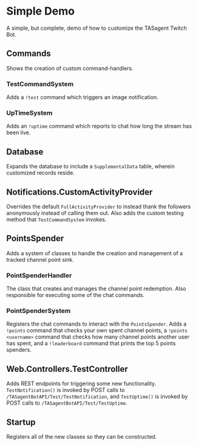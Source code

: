 # Simple Demo

A simple, but complete, demo of how to customize the TASagent Twitch Bot.

## Commands

Shows the creation of custom command-handlers.

### TestCommandSystem

Adds a `!test` command which triggers an image notification.

### UpTimeSystem

Adds an `!uptime` command which reports to chat how long the stream has been live.

## Database

Expands the database to include a `SupplementalData` table, wherein customized records reside.

## Notifications.CustomActivityProvider

Overrides the default `FullActivityProvider` to instead thank the followers anonymously instead of calling them out.  Also adds the custom testing method that `TestCommandSystem` invokes.

## PointsSpender

Adds a system of classes to handle the creation and management of a tracked channel point sink.

### PointSpenderHandler

The class that creates and manages the channel point redemption.  Also responsible for executing some of the chat commands.

### PointSpenderSystem

Registers the chat commands to interact with the `PointsSpender`.  Adds a `!points` command that checks your own spent channel points, a `!points <username>` command that checks how many channel points another user has spent, and a `!leaderboard` command that prints the top 5 points spenders.

## Web.Controllers.TestController

Adds REST endpoints for triggering some new functionality.  `TestNotification()` is invoked by POST calls to `/TASagentBotAPI/Test/TestNotification`, and `TestUptime()` is invoked by POST calls to `/TASagentBotAPI/Test/TestUptime`.

## Startup

Registers all of the new classes so they can be constructed.